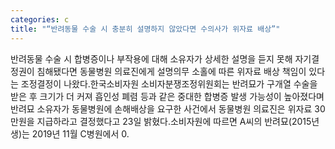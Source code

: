 ```yaml
---
categories: c
title: "“반려동물 수술 시 충분히 설명하지 않았다면 수의사가 위자료 배상”"
---
```

반려동물 수술 시 합병증이나 부작용에 대해 소유자가 상세한 설명을 듣지 못해 자기결정권이 침해됐다면 동물병원 의료진에게 설명의무 소홀에 따른 위자료 배상 책임이 있다는 조정결정이 나왔다.한국소비자원 소비자분쟁조정위원회는 반려묘가 구개열 수술을 받은 후 크기가 더 커져 흡인성 폐렴 등과 같은 중대한 합병증 발생 가능성이 높아졌다며 반려묘 소유자가 동물병원에 손해배상을 요구한 사건에서 동물병원 의료진은 위자료 30만원을 지급하라고 결정했다고 23일 밝혔다.소비자원에 따르면 A씨의 반려묘(2015년생)는 2019년 11월 C병원에서 0.